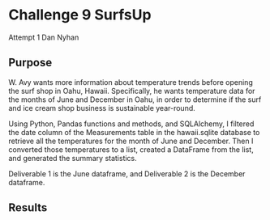 # Challenge 9 SurfsUp
Attempt 1 Dan Nyhan


## Purpose
W. Avy wants more information about temperature trends before opening the surf shop in Oahu, Hawaii. Specifically, he wants temperature data for the months of June and December in Oahu, in order to determine if the surf and ice cream shop business is sustainable year-round.

Using Python, Pandas functions and methods, and SQLAlchemy, I filtered the date column of the Measurements table in the hawaii.sqlite database to retrieve all the temperatures for the month of June and December. Then I converted those temperatures to a list, created a DataFrame from the list, and generated the summary statistics.

Deliverable 1 is the June dataframe, and Deliverable 2 is the December dataframe. 

## Results

